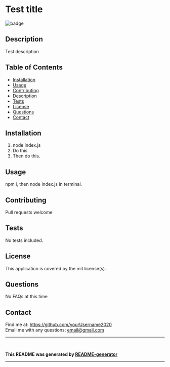 # Test title

![badge](https://img.shields.io/badge/License-mit-green.svg)<br />

## Description

Test description

## Table of Contents

- [Installation](#installation)
- [Usage](#usage)
- [Contributing](#contributing)
- [Description](#description)
- [Tests](#tests)
- [License](#license)
- [Questions](#questions)
- [Contact](#contact)
  <a name="installation"></a>

## Installation

1. node index.js
2. Do this
3. Then do this.

<a name="usage"></a>

## Usage

npm i, then node index.js in terminal.
<a name="contributing"></a>

## Contributing

Pull requests welcome
<a name="tests"></a>

## Tests

No tests included.

## License

This application is covered by the mit license(s).
<a name="questions"></a>

## Questions

No FAQs at this time<br />
<a name="contact"></a>

## Contact

Find me at: https://github.com/yourUsername2020
<br />
Email me with any questions: email@gmail.com

---

<br />

**This README was generated by [README-generator](https://github.com/AGr202Xman/Readme_Generator)**

---

